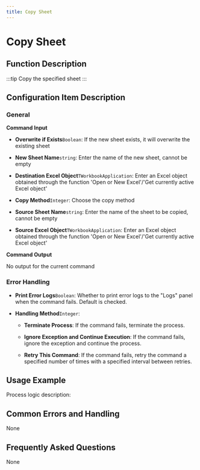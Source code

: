 ```yaml
---
title: Copy Sheet
---
```


# Copy Sheet

## Function Description

:::tip 
Copy the specified sheet
:::

## Configuration Item Description

### General

**Command Input**

- **Overwrite if Exists**`Boolean`: If the new sheet exists, it will overwrite the existing sheet

- **New Sheet Name**`string`: Enter the name of the new sheet, cannot be empty

- **Destination Excel Object**`TWorkbookApplication`: Enter an Excel object obtained through the function 'Open or New Excel'/'Get currently active Excel object'

- **Copy Method**`Integer`: Choose the copy method

- **Source Sheet Name**`string`: Enter the name of the sheet to be copied, cannot be empty

- **Source Excel Object**`TWorkbookApplication`: Enter an Excel object obtained through the function 'Open or New Excel'/'Get currently active Excel object'


**Command Output**

No output for the current command


### Error Handling

- **Print Error Logs**`Boolean`: Whether to print error logs to the "Logs" panel when the command fails. Default is checked. 

- **Handling Method**`Integer`:

    - **Terminate Process**: If the command fails, terminate the process.

    - **Ignore Exception and Continue Execution**: If the command fails, ignore the exception and continue the process.

    - **Retry This Command**: If the command fails, retry the command a specified number of times with a specified interval between retries.

## Usage Example

Process logic description:

## Common Errors and Handling

None

## Frequently Asked Questions

None

